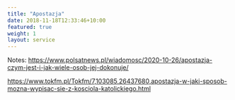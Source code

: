 ```yaml
---
title: "Apostazja"
date: 2018-11-18T12:33:46+10:00
featured: true
weight: 1
layout: service
---
```




Notes:
https://www.polsatnews.pl/wiadomosc/2020-10-26/apostazja-czym-jest-i-jak-wiele-osob-jej-dokonuje/

https://www.tokfm.pl/Tokfm/7,103085,26437680,apostazja-w-jaki-sposob-mozna-wypisac-sie-z-kosciola-katolickiego.html
